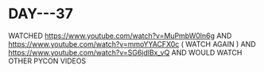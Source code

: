 # DAY---37

WATCHED https://www.youtube.com/watch?v=MuPmbW0ln6g AND https://www.youtube.com/watch?v=mmoYYACFX0c ( WATCH AGAIN ) AND https://www.youtube.com/watch?v=SG6jdlBx_vQ AND WOULD WATCH OTHER PYCON VIDEOS
